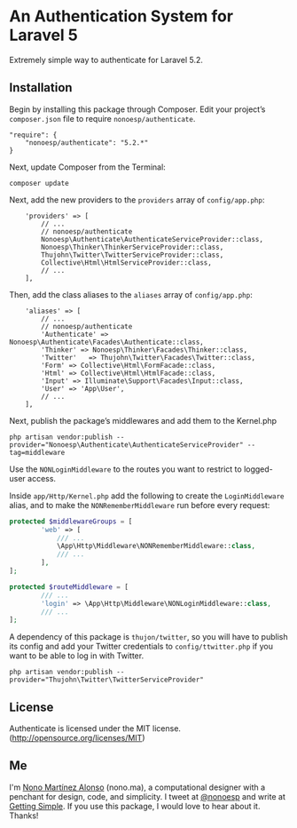 # An Authentication System for Laravel 5

Extremely simple way to authenticate for Laravel 5.2.

## Installation

Begin by installing this package through Composer. Edit your project’s `composer.json` file to require `nonoesp/authenticate`.

```
"require": {
	"nonoesp/authenticate": "5.2.*"
}
```

Next, update Composer from the Terminal:

```
composer update
```

Next, add the new providers to the `providers` array of `config/app.php`:

```
	'providers' => [
		// ...
		// nonoesp/authenticate
		Nonoesp\Authenticate\AuthenticateServiceProvider::class,          
		Nonoesp\Thinker\ThinkerServiceProvider::class,  
		Thujohn\Twitter\TwitterServiceProvider::class,
		Collective\Html\HtmlServiceProvider::class,
		// ...
	],
```

Then, add the class aliases to the `aliases` array of `config/app.php`:

```
	'aliases' => [
		// ...
		// nonoesp/authenticate
		'Authenticate' => Nonoesp\Authenticate\Facades\Authenticate::class,
		'Thinker' => Nonoesp\Thinker\Facades\Thinker::class,
		'Twitter'   => Thujohn\Twitter\Facades\Twitter::class,
		'Form' => Collective\Html\FormFacade::class,
		'Html' => Collective\Html\HtmlFacade::class, 
		'Input' => Illuminate\Support\Facades\Input::class,
		'User' => 'App\User',     
		// ...
	],
```

Next, publish the package’s middlewares and add them to the Kernel.php

```
php artisan vendor:publish --provider="Nonoesp\Authenticate\AuthenticateServiceProvider" --tag=middleware
```

Use the `NONLoginMiddleware` to the routes you want to restrict to logged-user access.

Inside `app/Http/Kernel.php` add the following to create the `LoginMiddleware` alias, and to make the `NONRememberMiddleware` run before every request:

```php
protected $middlewareGroups = [
		'web' => [
			/// ...
			\App\Http\Middleware\NONRememberMiddleware::class,
			/// ...
		],
];

protected $routeMiddleware = [
		/// ...
		'login' => \App\Http\Middleware\NONLoginMiddleware::class,
		/// ...
];
```

A dependency of this package is `thujon/twitter`, so you will have to publish its config and add your Twitter credentials to `config/ttwitter.php` if you want to be able to log in with Twitter.

```
php artisan vendor:publish --provider="Thujohn\Twitter\TwitterServiceProvider"
```

## License

Authenticate is licensed under the MIT license. (http://opensource.org/licenses/MIT)

## Me

I'm [Nono Martínez Alonso](http://nono.ma) (nono.ma), a computational designer with a penchant for design, code, and simplicity. I tweet at [@nonoesp](http://www.twitter.com/nonoesp) and write at [Getting Simple](http://gettingsimple.com/). If you use this package, I would love to hear about it. Thanks!